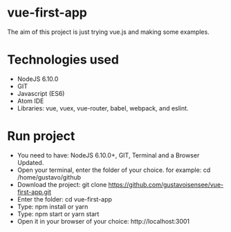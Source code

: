 # vue-first-app
The aim of this project is just trying vue.js and making some examples.

# Technologies used
* NodeJS 6.10.0
* GIT
* Javascript (ES6)
* Atom IDE
* Libraries: vue, vuex, vue-router, babel, webpack, and eslint.

# Run project
* You need to have: NodeJS 6.10.0+, GIT, Terminal and a Browser Updated.
* Open your terminal, enter the folder of your choice. for example: cd /home/gustavo/github
* Download the project: git clone https://github.com/gustavoisensee/vue-first-app.git
* Enter the folder: cd vue-first-app
* Type: npm install or yarn
* Type: npm start or yarn start
* Open it in your browser of your choice: http://localhost:3001

